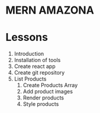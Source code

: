 # MERN AMAZONA

# Lessons

1. Introduction
2. Installation of tools
3. Create react app
4. Create git repository
5. List Products
   1. Create Products Array
   2. Add product images
   3. Render products
   4. Style products
